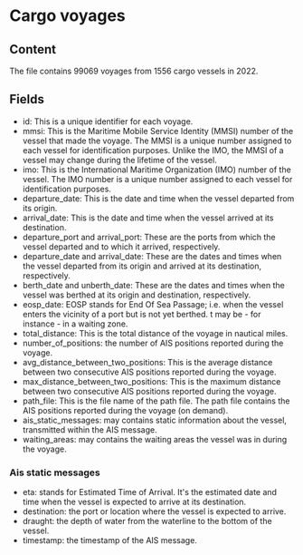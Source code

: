 # Cargo voyages

## Content

The file contains 99069 voyages from 1556 cargo vessels in 2022. 

## Fields

- id: This is a unique identifier for each voyage.
- mmsi: This is the Maritime Mobile Service Identity (MMSI) number of the vessel that made the voyage. The MMSI is a unique number assigned to each vessel for identification purposes. Unlike the IMO, the MMSI of a vessel may change during the lifetime of the vessel.
- imo: This is the International Maritime Organization (IMO) number of the vessel. The IMO number is a unique number assigned to each vessel for identification purposes.
- departure_date: This is the date and time when the vessel departed from its origin.
- arrival_date: This is the date and time when the vessel arrived at its destination.
- departure_port and arrival_port: These are the ports from which the vessel departed and to which it arrived, respectively.
- departure_date and arrival_date: These are the dates and times when the vessel departed from its origin and arrived at its destination, respectively.
- berth_date and unberth_date: These are the dates and times when the vessel was berthed at its origin and destination, respectively.
- eosp_date: EOSP stands for End Of Sea Passage; i.e. when the vessel enters the vicinity of a port but is not yet berthed. t may be - for instance - in a waiting zone.
- total_distance: This is the total distance of the voyage in nautical miles. 
- number_of_positions: the number of AIS positions reported during the voyage. 
- avg_distance_between_two_positions: This is the average distance between two consecutive AIS positions reported during the voyage. 
- max_distance_between_two_positions: This is the maximum distance between two consecutive AIS positions reported during the voyage. 
- path_file: This is the file name of the path file. The path file contains the AIS positions reported during the voyage (on demand).
- ais_static_messages: may contains static information about the vessel, transmitted within the AIS message.
- waiting_areas: may contains the waiting areas the vessel was in during the voyage.

### Ais static messages

- eta: stands for Estimated Time of Arrival. It's the estimated date and time when the vessel is expected to arrive at its destination.
- destination: the port or location where the vessel is expected to arrive.
- draught: the depth of water from the waterline to the bottom of the vessel.
- timestamp: the timestamp of the AIS message.
